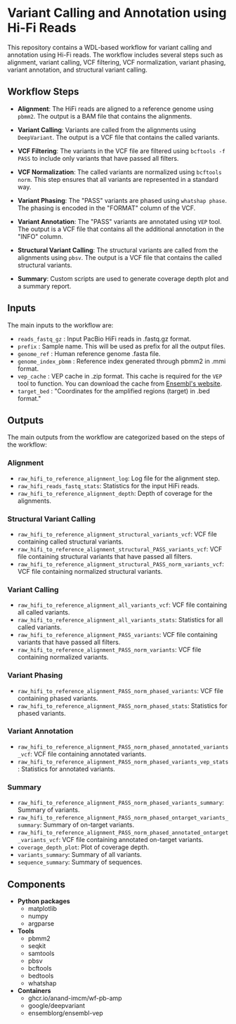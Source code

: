 # Variant Calling and Annotation using Hi-Fi Reads

This repository contains a WDL-based workflow for variant calling and annotation using Hi-Fi reads. The workflow includes several steps such as alignment, variant calling, VCF filtering, VCF normalization, variant phasing, variant annotation, and structural variant calling.

## Workflow Steps

- **Alignment**: The HiFi reads are aligned to a reference genome using `pbmm2`. The output is a BAM file that contains the alignments.

- **Variant Calling**: Variants are called from the alignments using `DeepVariant`. The output is a VCF file that contains the called variants.

- **VCF Filtering**: The variants in the VCF file are filtered using `bcftools -f PASS` to include only variants that have passed all filters.

- **VCF Normalization**: The called variants are normalized using `bcftools norm`. This step ensures that all variants are represented in a standard way.

- **Variant Phasing**: The "PASS" variants are phased using `whatshap phase`. The phasing is encoded in the "FORMAT" column of the VCF.

- **Variant Annotation**: The "PASS" variants are annotated using `VEP` tool. The output is a VCF file that contains all the additional annotation in the "INFO" column.

- **Structural Variant Calling**: The structural variants are called from the alignments using `pbsv`. The output is a VCF 
file that contains the called structural variants.

- **Summary**: Custom scripts are used to generate coverage depth plot and a summary report.

## Inputs

The main inputs to the workflow are:

- `reads_fastq_gz` : Input PacBio HiFi reads in .fastq.gz format.
- `prefix` : Sample name. This will be used as prefix for all the output files.
- `genome_ref` : Human reference genome .fasta file.
- `genome_index_pbmm` : Reference index generated through pbmm2 in .mmi format.
- `vep_cache` : VEP cache in .zip format. This cache is required for the `VEP` tool to function. You can download the cache from [Ensembl's website](https://www.ensembl.org/info/docs/tools/vep/script/vep_cache.html#cache).
- `target_bed` : "Coordinates for the amplified regions (target) in .bed format."

## Outputs

The main outputs from the workflow are categorized based on the steps of the workflow:

### Alignment

- `raw_hifi_to_reference_alignment_log`: Log file for the alignment step.
- `raw_hifi_reads_fastq_stats`: Statistics for the input HiFi reads.
- `raw_hifi_to_reference_alignment_depth`: Depth of coverage for the alignments.

### Structural Variant Calling

- `raw_hifi_to_reference_alignment_structural_variants_vcf`: VCF file containing called structural variants.
- `raw_hifi_to_reference_alignment_structural_PASS_variants_vcf`: VCF file containing structural variants that have passed all filters.
- `raw_hifi_to_reference_alignment_structural_PASS_norm_variants_vcf`: VCF file containing normalized structural variants.

### Variant Calling

- `raw_hifi_to_reference_alignment_all_variants_vcf`: VCF file containing all called variants.
- `raw_hifi_to_reference_alignment_all_variants_stats`: Statistics for all called variants.
- `raw_hifi_to_reference_alignment_PASS_variants`: VCF file containing variants that have passed all filters.
- `raw_hifi_to_reference_alignment_PASS_norm_variants`: VCF file containing normalized variants.

### Variant Phasing

- `raw_hifi_to_reference_alignment_PASS_norm_phased_variants`: VCF file containing phased variants.
- `raw_hifi_to_reference_alignment_PASS_norm_phased_stats`: Statistics for phased variants.

### Variant Annotation

- `raw_hifi_to_reference_alignment_PASS_norm_phased_annotated_variants_vcf`: VCF file containing annotated variants.
- `raw_hifi_to_reference_alignment_PASS_norm_phased_variants_vep_stats`: Statistics for annotated variants.

### Summary

- `raw_hifi_to_reference_alignment_PASS_norm_phased_variants_summary`: Summary of variants.
- `raw_hifi_to_reference_alignment_PASS_norm_phased_ontarget_variants_summary`: Summary of on-target variants.
- `raw_hifi_to_reference_alignment_PASS_norm_phased_annotated_ontarget_variants_vcf`: VCF file containing annotated on-target variants.
- `coverage_depth_plot`: Plot of coverage depth.
- `variants_summary`: Summary of all variants.
- `sequence_summary`: Summary of sequences.

## Components

- **Python packages**
  - matplotlib
  - numpy
  - argparse
- **Tools**
  - pbmm2
  - seqkit
  - samtools
  - pbsv
  - bcftools
  - bedtools
  - whatshap
- **Containers**
  - ghcr.io/anand-imcm/wf-pb-amp
  - google/deepvariant
  - ensemblorg/ensembl-vep